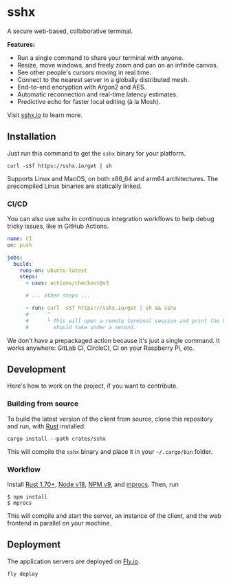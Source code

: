 # sshx

A secure web-based, collaborative terminal.

**Features:**

- Run a single command to share your terminal with anyone.
- Resize, move windows, and freely zoom and pan on an infinite canvas.
- See other people's cursors moving in real time.
- Connect to the nearest server in a globally distributed mesh.
- End-to-end encryption with Argon2 and AES.
- Automatic reconnection and real-time latency estimates.
- Predictive echo for faster local editing (à la Mosh).

Visit [sshx.io](https://sshx.io) to learn more.

## Installation

Just run this command to get the `sshx` binary for your platform.

```shell
curl -sSf https://sshx.io/get | sh
```

Supports Linux and MacOS, on both x86_64 and arm64 architectures. The
precompiled Linux binaries are statically linked.

### CI/CD

You can also use sshx in continuous integration workflows to help debug tricky
issues, like in GitHub Actions.

```yaml
name: CI
on: push

jobs:
  build:
    runs-on: ubuntu-latest
    steps:
      - uses: actions/checkout@v3

      # ... other steps ...

      - run: curl -sSf https://sshx.io/get | sh && sshx
      #      ^
      #      └ This will open a remote terminal session and print the URL. It
      #        should take under a second.
```

We don't have a prepackaged action because it's just a single command. It works
anywhere: GitLab CI, CircleCI, CI on your Raspberry Pi, etc.

## Development

Here's how to work on the project, if you want to contribute.

### Building from source

To build the latest version of the client from source, clone this repository and
run, with [Rust](https://rust-lang.com/) installed:

```shell
cargo install --path crates/sshx
```

This will compile the `sshx` binary and place it in your `~/.cargo/bin` folder.

### Workflow

Install [Rust 1.70+](https://www.rust-lang.org/),
[Node v18](https://nodejs.org/), [NPM v9](https://www.npmjs.com/), and
[mprocs](https://github.com/pvolok/mprocs). Then, run

```shell
$ npm install
$ mprocs
```

This will compile and start the server, an instance of the client, and the web
frontend in parallel on your machine.

## Deployment

The application servers are deployed on [Fly.io](https://fly.io/).

```shell
fly deploy
```
